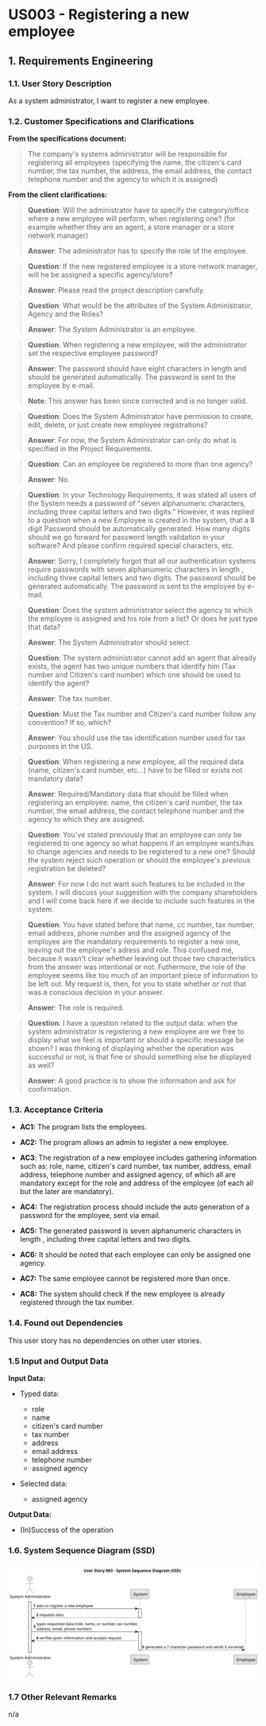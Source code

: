 # US003 - Registering a new employee

## 1. Requirements Engineering

### 1.1. User Story Description

As a system administrator, I want to register a new employee.

### 1.2. Customer Specifications and Clarifications

**From the specifications document:**

>The company's systems administrator will be responsible for registering all employees (specifying
the name, the citizen's card number, the tax number, the address, the email address, the contact
telephone number and the agency to which it is assigned)

**From the client clarifications:**

>**Question**: Will the administrator have to specify the category/office where a new employee will perform, when registering one?  (for example whether they are an agent, a store manager or a store network manager)
>
>**Answer**: The administrator has to specify the role of the employee.

>**Question**: If the new registered employee is a store network manager, will he be assigned a specific agency/store?
>
>**Answer**: Please read the project description carefully.

>**Question**: What would be the attributes of the System Administrator, Agency and the Roles?
>
>**Answer**: The System Administrator is an employee.

>**Question**: When registering a new employee, will the administrator set the respective employee password?
>
>**Answer**: The password should have eight characters in length and should be generated automatically. The password is sent to the employee by e-mail.
>
>**Note**: This answer has been since corrected and is no longer valid.

>**Question**: Does the System Administrator have permission to create, edit, delete, or just create new employee registrations?
>
>**Answer**: For now, the System Administrator can only do what is specified in the Project Requirements.

>**Question**: Can an employee be registered to more than one agency?
>
>**Answer**: No.

>**Question**: In your Technology Requirements, it was stated all users of the System needs a password of "seven alphanumeric characters, including three capital letters and two digits." However, it was replied to a question when a new Employee is created in the system, that a 8 digit Password should be automatically generated. How many digits should we go forward for password length validation in your software? And please confirm required special characters, etc.
>
>**Answer**: Sorry, I completely forgot that all our authentication systems require passwords with seven alphanumeric characters in length , including three capital letters and two digits. The password should be generated automatically. The password is sent to the employee by e-mail.

>**Question**: Does the system administrator select the agency to which the employee is assigned and his role from a list? Or does he just type that data?
>
>**Answer**: The System Administrator should select.

>**Question**: The system administrator cannot add an agent that already exists, the agent has two unique numbers that identify him (Tax number and Citizen's card number) which one should be used to identify the agent?
>
>**Answer**: The tax number.

>**Question**: Must the Tax number and Citizen's card number follow any convention? If so, which?
>
>**Answer**: You should use the tax identification number used for tax purposes in the US.

>**Question**: When registering a new employee, all the required data (name, citizen's card number, etc...) have to be filled or exists not mandatory data?
>
>**Answer**: Required/Mandatory data that should be filled when registering an employee: name, the citizen's card number, the tax number, the email address, the contact telephone number and the agency to which they are assigned.

>**Question**: You've stated previously that an employee can only be registered to one agency so what happens if an employee wants/has to change agencies and needs to be registered to a new one? Should the system reject such operation or should the employee's previous registration be deleted?
>
>**Answer**: For now I do not want such features to be included in the system. I will discuss your suggestion with the company shareholders and I will come back here if we decide to include such features in the system.

>**Question**: You have stated before that name, cc number, tax number, email address, phone number and the assigned agency of the employee are the mandatory requirements to register a new one, leaving out the employee's adress and role. This confused me, because it wasn't clear whether leaving out those two characteristics from the answer was intentional or not. Futhermore, the role of the employee seems like too much of an important piece of information to be left out. My request is, then, for you to state whether or not that was a conscious decision in your answer.
>
>**Answer**: The role is required.

>**Question**: I have a question related to the output data: when the system administrator is registering a new employee are we free to display what we feel is important or should a specific message be shown? I was thinking of displaying whether the operation was successful or not, is that fine or should something else be displayed as well?
>
>**Answer**: A good practice is to show the information and ask for confirmation.


### 1.3. Acceptance Criteria

* **AC1:** The program lists the employees.

* **AC2:** The program allows an admin to register a new employee.

* **AC3**: The registration of a new employee includes gathering information such as: role, name, citizen's card number, tax number, address, email address, telephone number and assigned agency, of which all are mandatory except for the role and address of the employee (of each all but the later are mandatory).

* **AC4:** The registration process should include the auto generation of a password for the employee, sent via email.

* **AC5:** The generated password is seven alphanumeric characters in length , including three capital letters and two digits.

* **AC6:** It should be noted that each employee can only be assigned one agency.

* **AC7:** The same employee cannot be registered more than once.

* **AC8:** The system should check if the new employee is already registered through the tax number.

### 1.4. Found out Dependencies

This user story has no dependencies on other user stories.

### 1.5 Input and Output Data
**Input Data:**

* Typed data:
    * role
    * name
    * citizen's card number
    * tax number
    * address
    * email address
    * telephone number
    * assigned agency

* Selected data:
    * assigned agency

**Output Data:**

* (In)Success of the operation
### 1.6. System Sequence Diagram (SSD)

![US003-SSD](svg/us003-system-sequence-diagram.svg)

### 1.7 Other Relevant Remarks
n/a
